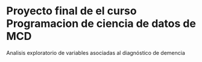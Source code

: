 # Proyecto final de el curso Programacion de ciencia de datos de MCD
Analisis exploratorio de variables asociadas al diagnóstico de demencia 
